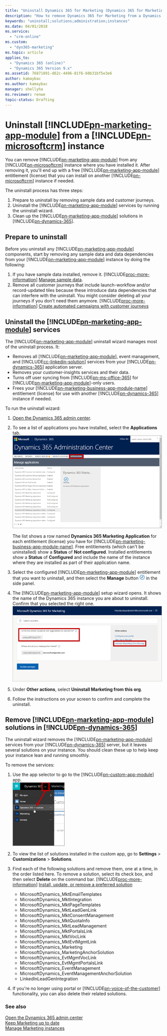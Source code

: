 ```yaml
---
title: "Uninstall Dynamics 365 for Marketing (Dynamics 365 for Marketing) | Microsoft Docs"
description: "How to remove Dynamics 365 for Marketing from a Dynamics 365 instance"
keywords: "uninstall;solutions;administration;instances"
ms.date: 04/01/2018
ms.service:
  - "crm-online"
ms.custom:
  - "dyn365-marketing"
ms.topic: article
applies_to:
  - "Dynamics 365 (online)"
  - "Dynamics 365 Version 9.x"
ms.assetid: 76871891-d62c-4496-81f6-60b31bf5e3e6
author: kamaybac
ms.author: kamaybac
manager: shellyha
ms.reviewer: renwe
topic-status: Drafting
---
```


# Uninstall [!INCLUDE[pn-marketing-app-module](../includes/pn-marketing-app-module.md)] from a [!INCLUDE[pn-microsoftcrm](../includes/pn-dynamics-365.md)] instance

You can remove [!INCLUDE[pn-marketing-app-module](../includes/pn-marketing-app-module.md)] from any [!INCLUDE[pn-microsoftcrm](../includes/pn-dynamics-365.md)] instance where you have installed it. After removing it, you'll end up with a free [!INCLUDE[pn-marketing-app-module](../includes/pn-marketing-app-module.md)] entitlement (license) that you can install on another [!INCLUDE[pn-microsoftcrm](../includes/pn-dynamics-365.md)] instance if needed.

The uninstall process has three steps:
1. Prepare to uninstall by removing sample data and customer journeys.
2. Uninstall the [!INCLUDE[pn-marketing-app-module](../includes/pn-marketing-app-module.md)] services by running the uninstall wizard.
3. Clean up the [!INCLUDE[pn-marketing-app-module](../includes/pn-marketing-app-module.md)] solutions in [!INCLUDE[pn-dynamics-365](../includes/pn-dynamics-365.md)].

## Prepare to uninstall
Before you uninstall any [!INCLUDE[pn-marketing-app-module](../includes/pn-marketing-app-module.md)] components, start by removing any sample data and data dependencies from your [!INCLUDE[pn-marketing-app-module](../includes/pn-marketing-app-module.md)] instance by doing the following:

1. If you have sample data installed, remove it. [!INCLUDE[proc-more-information](../includes/proc-more-information.md)] [Manage sample data](additional-settings.md).
2. Remove all customer journeys that include launch-workflow and/or record-updated tiles because these introduce data dependencies that can interfere with the uninstall. You might consider deleting all your journeys if you don't need them anymore. [!INCLUDE[proc-more-information](../includes/proc-more-information.md)] [Create automated campaigns with customer journeys](customer-journeys-create-automated-campaigns.md)

## Uninstall the [!INCLUDE[pn-marketing-app-module](../includes/pn-marketing-app-module.md)] services
The [!INCLUDE[pn-marketing-app-module](../includes/pn-marketing-app-module.md)] uninstall wizard manages most of the uninstall process. It:

- Removes all [!INCLUDE[pn-marketing-app-module](../includes/pn-marketing-app-module.md)], event management, and [!INCLUDE[cc-linkedin-solution](../includes/cc-linkedin-solution.md)] services from your [!INCLUDE[pn-dynamics-365](../includes/pn-dynamics-365.md)] application server.
- Removes your customer-insights services and their data.
- Turns off user syncing from [!INCLUDE[pn-ms-office-365](../includes/pn-ms-office-365.md)] for [!INCLUDE[pn-marketing-app-module](../includes/pn-marketing-app-module.md)]-only users.
- Frees your [!INCLUDE[pn-marketing-business-app-module-name](../includes/pn-marketing-business-app-module-name.md)] entitlement (license) for use with another [!INCLUDE[pn-dynamics-365](../includes/pn-dynamics-365.md)] instance if needed.

To run the uninstall wizard:

1. [Open the Dynamics 365 admin center](dynamics-365-admin-center.md).

2. To see a list of applications you have installed, select the **Applications** tab.  
    ![Open the Applications tab](media/update-app-tab.png "Open the Applications tab")

    The list shows a row named **Dynamics 365 Marketing Application** for each entitlement (license) you have for [!INCLUDE[pn-marketing-business-app-module-name](../includes/pn-marketing-business-app-module-name.md)]. Free entitlements (which can't be uninstalled) show a **Status** of **Not configured**. Installed entitlements show a **Status** of **Configured** and include the name of the instance where they are installed as part of their application name.

3. Select the configured [!INCLUDE[pn-marketing-app-module](../includes/pn-marketing-app-module.md)] entitlement that you want to uninstall, and then select the **Manage** button ![The Manage button](media/update-manage-button.png "The Manage button") in the side panel. 

4. The [!INCLUDE[pn-marketing-app-module](../includes/pn-marketing-app-module.md)] setup wizard opens.  It shows the name of the Dynamics 365 instance you are about to uninstall. Confirm that you selected the right one.  
    ![Choose the Uninstall Marketing link](media/uninstall-wizard.png "Choose the Uninstall Marketing link")

5. Under **Other actions**, select **Uninstall Marketing from this org**.

6. Follow the instructions on your screen to confirm and complete the uninstall.

## Remove [!INCLUDE[pn-marketing-app-module](../includes/pn-marketing-app-module.md)] solutions in [!INCLUDE[pn-dynamics-365](../includes/pn-dynamics-365.md)]
The uninstall wizard removes the [!INCLUDE[pn-marketing-app-module](../includes/pn-marketing-app-module.md)] services from your [!INCLUDE[pn-dynamics-365](../includes/pn-dynamics-365.md)] server, but it leaves several solutions on your instance. You should clean these up to help keep your instance lean and running smoothly.

To remove the services:

1. Use the app selector to go to the [!INCLUDE[pn-custom-app-module](../includes/pn-custom-app-module.md)] app.  
    ![The app-selector menu](media/nav-apps-custom-ill.png "The app-selector menu")

2. To view the list of solutions installed in the custom app, go to **Settings** > **Customizations** > **Solutions**.

3. Find each of the following solutions and remove them, one at a time, in the order listed here. To remove a solution, select its check box, and then select **Delete** on the command bar. [!INCLUDE[proc-more-information](../includes/proc-more-information.md)] [Install, update, or remove a preferred solution](../admin/install-remove-preferred-solution.md)
    - MicrosoftDynamics_MktEmailTemplates
    -  MicrosoftDynamics_MktIntegration
    -  MicrosoftDynamics_MktPageTemplates
    -  MicrosoftDynamics_MktLeadGenLink
    -  MicrosoftDynamics_MktConsentManagement
    -  MicrosoftDynamics_MktQuotaInfo
    -  MicrosoftDynamics_MktLeadManagement
    -  MicrosoftDynamics_MktPortalsLink
    -  MicrosoftDynamics_MktVocLink
    -  MicrosoftDynamics_MktEvtMgmtLink
    -  MicrosoftDynamics_Marketing
    -  MicrosoftDynamics_MarketingAnchorSolution
    -  MicrosoftDynamics_EvtMgmtVocLink
    -  MicrosoftDynamics_EvtMgmtPortalsLink
    -  MicrosoftDynamics_EventManagement
    -  MicrosoftDynamics_EventManagementAnchorSolution
    -  LinkedInLeadGenIntegration

4. If you're no longer using portal or [!INCLUDE[pn-voice-of-the-customer](../includes/pn-voice-of-the-customer.md)] functionality, you can also delete their related solutions.

### See also

[Open the Dynamics 365 admin center](dynamics-365-admin-center.md)  
[Keep Marketing up to date](apply-updates.md)  
[Manage Marketing instances](manage-marketing-instances.md)  
